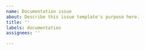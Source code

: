 ```yaml
---
name: Documentation issue
about: Describe this issue template's purpose here.
title: ''
labels: documentation
assignees: ''

---
```



